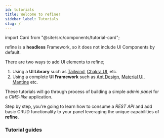 ```yaml
---
id: tutorials
title: Welcome to refine!
sidebar_label: Tutorials
slug: /
---
```


import Card from "@site/src/components/tutorial-card";

refine is a **headless** Framework, so it does not include UI Components by default.

There are two ways to add UI elements to refine;

1. Using a **UI Library** such as [Tailwind](https://tailwindcss.com/), [Chakra UI](https://chakra-ui.com/), etc.
2. Using a complete **UI Framework** such as [Ant Design](https://ant.design/), [Material UI](https://mui.com/), [Mantine](https://mantine.dev/) etc.

These tutorials will go through process of building a simple _admin panel_ for a _CMS-like_ application.

Step by step, you're going to learn how to consume a _REST API_ and add basic CRUD functionality to your panel leveraging the unique capabilities of **refine**.

### Tutorial guides

<div className="tutorial-cards">
    <Card
        iconPath={"/img/tutorial-cards/tailwind-icon.png"}
        title={"Tailwind CSS"}
        direction={"/docs/tutorials/headless-tutorial"}
        alt={"Tailwind Icon"}
    />
    <Card
        iconPath={"/img/tutorial-cards/antd-icon.png"}
        title={"Ant Design"}
        direction={"/docs/tutorials/ant-design-tutorial"}
        alt={"Ant Design Icon"}
    />
     <Card
        iconPath={"/img/tutorial-cards/mantine-icon.png"}
        title={"Mantine"}
        direction={"/docs/tutorials/mantine-tutorial"}
        alt={"Mantine Icon"}
    />
     <Card
        iconPath={"/img/tutorial-cards/mui-icon.png"}
        title={"Material UI"}
        direction={"/docs/tutorials/material-ui-tutorial"}
        alt={"Material UI Icon"}
    />
</div>